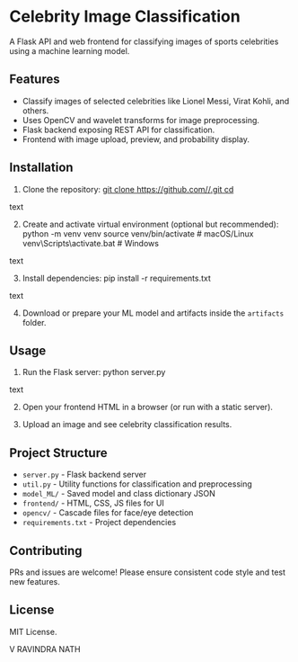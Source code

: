 # Celebrity Image Classification

A Flask API and web frontend for classifying images of sports celebrities using a machine learning model.

## Features

- Classify images of selected celebrities like Lionel Messi, Virat Kohli, and others.
- Uses OpenCV and wavelet transforms for image preprocessing.
- Flask backend exposing REST API for classification.
- Frontend with image upload, preview, and probability display.

## Installation

1. Clone the repository:
[git clone https://github.com/<your-username>/<repo-name>.git
cd <repo-name>](https://github.com/Unique1606/Person-classification-using-ML.git)

text

2. Create and activate virtual environment (optional but recommended):
python -m venv venv
source venv/bin/activate # macOS/Linux
venv\Scripts\activate.bat # Windows

text

3. Install dependencies:
pip install -r requirements.txt

text

4. Download or prepare your ML model and artifacts inside the `artifacts` folder.

## Usage

1. Run the Flask server:
python server.py

text

2. Open your frontend HTML in a browser (or run with a static server).

3. Upload an image and see celebrity classification results.

## Project Structure

- `server.py` - Flask backend server
- `util.py` - Utility functions for classification and preprocessing
- `model_ML/` - Saved model and class dictionary JSON
- `frontend/` - HTML, CSS, JS files for UI
- `opencv/` - Cascade files for face/eye detection
- `requirements.txt` - Project dependencies

## Contributing

PRs and issues are welcome! Please ensure consistent code style and test new features.

## License

MIT License.

V RAVINDRA NATH
